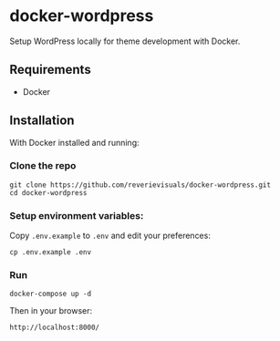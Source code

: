 # docker-wordpress

Setup WordPress locally for theme development with Docker.

## Requirements
- Docker

## Installation

With Docker installed and running:

### Clone the repo

````
git clone https://github.com/reverievisuals/docker-wordpress.git
cd docker-wordpress
````

### Setup environment variables:

Copy `.env.example` to `.env` and edit your preferences:

```
cp .env.example .env
```

### Run

````
docker-compose up -d
````

Then in your browser:

````
http://localhost:8000/
````
